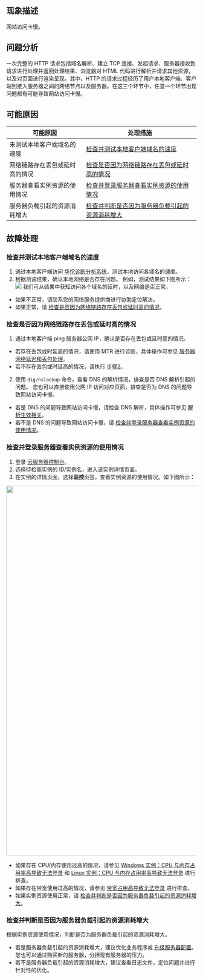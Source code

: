 ## 现象描述

网站访问卡慢。

## 问题分析

一次完整的 HTTP 请求包括域名解析、建立 TCP 连接、发起请求、服务器接收到请求进行处理并返回处理结果、浏览器对 HTML 代码进行解析并请求其他资源，以及对页面进行渲染呈现。其中，HTTP 的请求过程经历了用户本地客户端、客户端到接入服务器之间的网络节点以及服务器。在这三个环节中，任意一个环节出现问题都有可能导致网站访问卡慢。

## 可能原因
<table>
<thead>
  <tr>
    <th>可能原因</th>
    <th>处理措施</th>
  </tr>
</thead>
<tbody>
  <tr>
    <td>未测试本地客户端域名的速度</td>
    <td ><a href="#tcpPacketLoss"> 检查并测试本地客户端域名的速度</a></td>
  </tr>
  <tr>
    <td>网络链路存在丢包或延时高的情况</td>
    <td><a href="#CheckNetworkLink"> 检查是否因为网络链路存在丢包或延时高的情况</a></td>
  </tr>
  <tr>
    <td>服务器查看实例资源的使用情况</td>
    <td><a href="CheckServer">检查并登录服务器查看实例资源的使用情况</a></td>
  </tr>
  <tr>
    <td>服务器负载引起的资源消耗增大</td>
    <td><a href="#CheckOtherProblems">检查并判断是否因为服务器负载引起的资源消耗增大</a></td>
  </tr>
</tbody>
</table>

## 故障处理

###  检查并测试本地客户端域名的速度[](id:tcpPacketLoss)
1. 通过本地客户端访问 [华佗诊断分析系统](https://ping.huatuo.qq.com/)，测试本地访问各域名的速度。
2. 根据测试结果，确认本地网络是否存在问题。
例如，测试结果如下图所示：
![](https://main.qcloudimg.com/raw/790d0014297ed58582484c8b742be848.png)
我们可从结果中获知访问各个域名的延时，以及网络是否正常。
 - 如果不正常，请联系您的网络服务提供商进行协助定位解决。
 - 如果正常，请 [检查是否因为网络链路存在丢包或延时高的情况](#CheckNetworkLink)。


### 检查是否因为网络链路存在丢包或延时高的情况[](id:CheckNetworkLink)

1. 通过本地客户端 ping 服务器公网 IP，确认是否存在丢包或延时高的情况。
 - 若存在丢包或时延高的情况，请使用 MTR 进行诊断，具体操作可参见 [服务器网络延迟和丢包处理](https://cloud.tencent.com/document/product/213/14638)。
 - 若不存在丢包或时延高的情况，请执行 [步骤2](#CheckNetworkLink_step2)。
2. [](id:CheckNetworkLink_step2)使用 `dig/nslookup` 命令，查看 DNS 的解析情况，排查是否 DNS 解析引起的问题。
您也可以直接使用公网 IP 访问对应页面，排查是否为 DNS 的问题导致网站访问卡慢。
 - 若是 DNS 的问题导致网站访问卡慢，请检查 DNS 解析，具体操作可参见 [解析生效相关](https://cloud.tencent.com/document/product/302/30597)。
 - 若不是 DNS 的问题导致网站访问卡慢，请 [检查并登录服务器查看实例资源的使用情况](#CheckServer)。


### 检查并登录服务器查看实例资源的使用情况[](id:CheckServer)
1. 登录 [云服务器控制台](https://console.cloud.tencent.com/cvm/index)。
2. 选择待检查实例的 ID/实例名，进入该实例详情页面。
3. 在实例的详情页面，选择**监控**页签，查看实例资源的使用情况。如下图所示：
<img style="width:978px; max-width: inherit;" src="https://qcloudimg.tencent-cloud.cn/raw/2a8e14ceb1dbd827201ddab5c5970001.png" />

 - 如果存在 CPU/内存使用过高的情况，请参见 [Windows 实例：CPU 与内存占用率高导致无法登录](https://cloud.tencent.com/document/product/213/10233) 和 [Linux 实例：CPU 与内存占用率高导致无法登录](https://cloud.tencent.com/document/product/213/10310) 进行排查。
 - 如果存在带宽使用过高的情况，请参见 [带宽占用高导致无法登录](https://cloud.tencent.com/document/product/213/10334) 进行排查。 
 - 如果实例资源使用正常，请 [检查并判断是否因为服务器负载引起的资源消耗增大](#CheckOtherProblems)。


### 检查并判断是否因为服务器负载引起的资源消耗增大[](id:CheckOtherProblems)

根据实例资源使用情况，判断是否为服务器负载引起的资源消耗增大。
 - 若是服务器负载引起的资源消耗增大，建议优化业务程序或 [升级服务器配置](https://cloud.tencent.com/document/product/213/2178)。您也可以通过购买新的服务器，分担现有服务器的压力。
 - 若不是服务器负载引起的资源消耗增大，建议查看日志文件，定位问题并进行针对性的优化。
